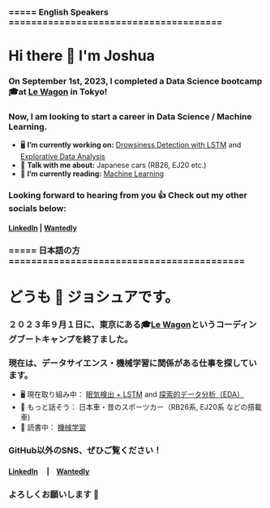 ### ===== English Speakers ======================================
# **Hi there 👋 I'm Joshua**
### On September 1st, 2023, I completed a Data Science bootcamp🎓at [Le Wagon](https://www.lewagon.com/data-science-course) in Tokyo!
### Now, I am looking to start a career in Data Science / Machine Learning.
- 🖥️ **I’m currently working on:** [Drowsiness Detection with LSTM](https://github.com/ChrisBell193/Siesta_Sentry) and [Explorative Data Analysis](https://github.com/Joshua-Higgins-jp/Auction_Hunters_EDA)
- 💬 **Talk with me about:** Japanese cars (RB26, EJ20 etc.)
- 📗 **I’m currently reading:** [Machine Learning](https://www.oreilly.com/library/view/hands-on-machine-learning/9781098125967/)
### Looking forward to hearing from you 👍 Check out my other socials below: 
#### [LinkedIn](https://www.linkedin.com/in/joshua-higgins-jp/)   |   [Wantedly](https://www.wantedly.com/id/joshua_higgins)

###

### ===== 日本語の方 ==========================================

# どうも 👋 ジョシュアです。
### ２０２３年９月１日に、東京にある🎓[Le Wagon](https://www.lewagon.com/data-science-course)というコーディングブートキャンプを終了ました。
### 現在は、データサイエンス・機械学習に関係がある仕事を探しています。
- 🖥️ 現在取り組み中： [眠気検出 + LSTM](https://github.com/ChrisBell193/Siesta_Sentry) and [探索的データ分析（EDA）](https://github.com/Joshua-Higgins-jp/Auction_Hunters_EDA)
- 💬 もっと話そう： 日本車・昔のスポーツカー（RB26系, EJ20系 などの搭載車)
- 📗 読書中： [機械学習](https://www.oreilly.com/library/view/hands-on-machine-learning/9781098125967/)
### GitHub以外のSNS、ぜひご覧ください！
#### [LinkedIn](https://www.linkedin.com/in/joshua-higgins-jp/) 　|　[Wantedly](https://www.wantedly.com/id/joshua_higgins)
### よろしくお願いします 🤝
